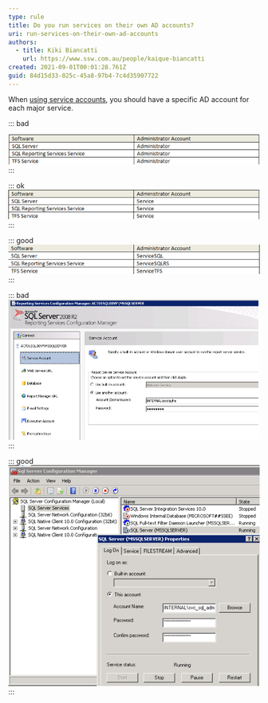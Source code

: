 ```yaml
---
type: rule
title: Do you run services on their own AD accounts?
uri: run-services-on-their-own-ad-accounts
authors:
  - title: Kiki Biancatti
    url: https://www.ssw.com.au/people/kaique-biancatti
created: 2021-09-01T00:01:28.761Z
guid: 84d15d33-025c-45a8-97b4-7c4d35907722
---
```

When [using service accounts](/do-you-use-service-accounts), you should have a specific AD account for each major service.

<!--endintro-->

::: bad

![Figure: Bad example - using the default Administrator account](defaultadministrationaccount.jpeg)
:::

::: ok\
![Figure: Better example - At least don't use the Administrator account, create a new account](createnewaccount.jpeg)
:::

::: good
![Figure: Best example - A specific AD account for each major server](specificadaccount.jpeg)
:::

::: bad 
![Figure: Bad example - using the network admin's name](networkadminname.jpeg)
:::

::: good
![Figure: Good example - a specific SQL Server account being used (Suggestion: Make the text box wider and link to the one in 'Services')](sqlserveraccount.jpeg)
:::
